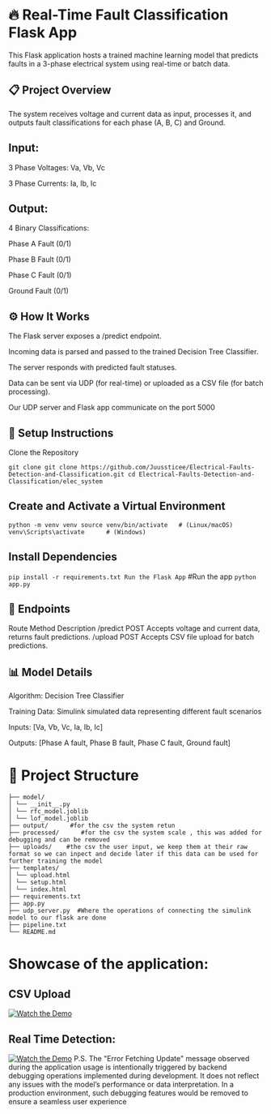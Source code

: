 # 🔥 Real-Time Fault Classification Flask App
This Flask application hosts a trained machine learning model that predicts faults in a 3-phase electrical system using real-time or batch data.

## 📋 Project Overview
The system receives voltage and current data as input, processes it, and outputs fault classifications for each phase (A, B, C) and Ground.

## Input:

3 Phase Voltages: Va, Vb, Vc

3 Phase Currents: Ia, Ib, Ic

## Output:

4 Binary Classifications:

Phase A Fault (0/1)

Phase B Fault (0/1)

Phase C Fault (0/1)

Ground Fault (0/1)

## ⚙️ How It Works
The Flask server exposes a /predict endpoint.

Incoming data is parsed and passed to the trained Decision Tree Classifier.

The server responds with predicted fault statuses.

Data can be sent via UDP (for real-time) or uploaded as a CSV file (for batch processing).

Our UDP server and Flask app communicate on the port 5000

## 🚀 Setup Instructions
Clone the Repository

`git clone git clone https://github.com/Juussticee/Electrical-Faults-Detection-and-Classification.git
cd Electrical-Faults-Detection-and-Classification/elec_system`

## Create and Activate a Virtual Environment

`python -m venv venv
source venv/bin/activate   # (Linux/macOS)
venv\Scripts\activate      # (Windows)`

## Install Dependencies

`pip install -r requirements.txt
Run the Flask App`
#Run the app
`python app.py`
## 📡 Endpoints

Route	Method	Description
/predict	POST	Accepts voltage and current data, returns fault predictions.
/upload	POST	Accepts CSV file upload for batch predictions.
## 📊 Model Details
Algorithm: Decision Tree Classifier

Training Data: Simulink simulated data representing different fault scenarios

Inputs: [Va, Vb, Vc, Ia, Ib, Ic]

Outputs: [Phase A fault, Phase B fault, Phase C fault, Ground fault]

# 📁 Project Structure
```
├── model/
│ └── __init__.py
│ └── rfc_model.joblib
│ └── lof_model.joblib
├── output/      #for the csv the system retun
├── processed/      #for the csv the system scale , this was added for debugging and can be removed
├── uploads/    #the csv the user input, we keep them at their raw format so we can inpect and decide later if this data can be used for further training the model
├── templates/
│ └── upload.html
│ └── setup.html
│ └── index.html
├── requirements.txt
├── app.py
├── udp_server.py  #Where the operations of connecting the simulink model to our flask are done
├── pipeline.txt
└── README.md
```

# Showcase of the application:
## CSV Upload
[![Watch the Demo](https://img.youtube.com/vi/7N1Ab793O-0/0.jpg)](https://youtu.be/7N1Ab793O-0)

## Real Time Detection:
[![Watch the Demo](https://img.youtube.com/vi/C7GXpJWZbZw/0.jpg)](https://youtu.be/C7GXpJWZbZw)
P.S. The "Error Fetching Update" message observed during the application usage is intentionally triggered by backend debugging operations implemented during development. It does not reflect any issues with the model’s performance or data interpretation. In a production environment, such debugging features would be removed to ensure a seamless user experience
